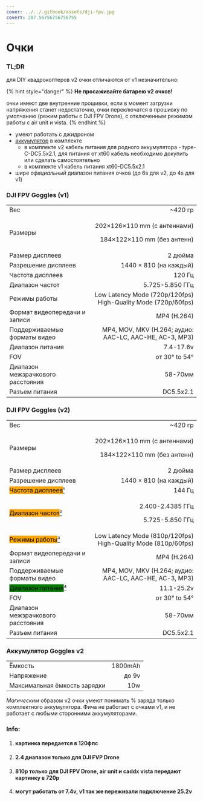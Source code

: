 ```yaml
---
cover: ../../.gitbook/assets/dji-fpv.jpg
coverY: 207.56756756756755
---
```


# Очки

### TL;DR

для DIY квадрокоптеров v2 очки отличаются от v1 незначительно:

{% hint style="danger" %}
**Не просаживайте батарею v2 очков!**

очки имеют две внутренние прошивки, если в момент загрузки напряжения станет недостаточно, очки переключатся в прошивку по умолчанию (режим работы с DJI FPV Drone), с отключенным режимом работы с air unit и vista.
{% endhint %}

* умеют работать с джидроном
* [аккумулятор](goggles.md#battery) в комплекте
  * в комплекте v2 кабель питания для родного аккумулятора - type-C-DC5.5x2.1, для питания от xt60 кабель необходимо докупить или сделать самостоятельно
  * в комплекте v1 кабель питания xt60-DC5.5x2.1
* шире _официальный_ диапазон питания очков (до 6s для v2, до 4s для v1)

### DJI FPV Goggles (v1)

|                                   |                                                                       |
| --------------------------------- | --------------------------------------------------------------------: |
| Вес                               |                                                              \~420 гр |
| Размеры                           | <p>202×126×110 mm (с антеннами)</p><p>184×122×110 mm (без антенн)</p> |
| Размер дисплеев                   |                                                               2 дюйма |
| Разрешение дисплеев               |                                                1440 × 810 (на каждый) |
| Частота дисплеев                  |                                                                120 Гц |
| Диапазон частот                   |                                                       5.725-5.850 ГГц |
| Режимы работы                     |         Low Latency Mode (720p/120fps) High-Quality Mode (720p/60fps) |
| Формат видеопередачи и записи     |                                                           MP4 (H.264) |
| Поддерживаемые форматы видео      |               MP4, MOV, MKV (H.264; аудио: AAC-LC, AAC-HE, AC-3, MP3) |
| Диапазон питания                  |                                                             7.4-17.6v |
| FOV                               |                                                         от 30° to 54° |
| Диапазон межзрачкового расстояния |                                                               58-70мм |
| Разъем питания                    |                                                             DC5.5x2.1 |

### DJI FPV Goggles (v2)

|                                                                                                                                                           |                                                                       |
| --------------------------------------------------------------------------------------------------------------------------------------------------------- | --------------------------------------------------------------------: |
| Вес                                                                                                                                                       |                                                              \~420 гр |
| Размеры                                                                                                                                                   | <p>202×126×110 mm (с антеннами)</p><p>184×122×110 mm (без антенн)</p> |
| Размер дисплеев                                                                                                                                           |                                                               2 дюйма |
| Разрешение дисплеев                                                                                                                                       |                                                1440 × 810 (на каждый) |
| <mark style="background-color:orange;">Частота дисплеев</mark>[¹](goggles.md#kartinka-peredaetsya-v-120fps)                                               |                                                                144 Гц |
| <mark style="background-color:orange;">Диапазон частот</mark>[²](goggles.md#2.4-diapazon-tolko-dlya-dji-fvp-drone)                                        |                         <p>2.400-2.4385 ГГц</p><p>5.725-5.850 ГГц</p> |
| <mark style="background-color:orange;">Режимы работы</mark>[³](goggles.md#810p-tolko-dlya-dji-fpv-drone-air-unit-i-caddx-vista-peredayut-kartinku-v-720p) |         Low Latency Mode (810p/120fps) High-Quality Mode (810p/60fps) |
| Формат видеопередачи и записи                                                                                                                             |                                                           MP4 (H.264) |
| Поддерживаемые форматы видео                                                                                                                              |               MP4, MOV, MKV (H.264; аудио: AAC-LC, AAC-HE, AC-3, MP3) |
| <mark style="background-color:green;">Диапазон питания</mark>[⁴](goggles.md#mogut-rabotat-ot-7.4v-v1-tak-zhe-perezhivali-podklyuchenie-25.2v)             |                                                            11.1-25.2v |
| FOV                                                                                                                                                       |                                                         от 30° to 54° |
| Диапазон межзрачкового расстояния                                                                                                                         |                                                               58-70мм |
| Разъем питания                                                                                                                                            |                                                             DC5.5x2.1 |

### Аккумулятор Goggles v2 <a href="#battery" id="battery"></a>

|                              |         |
| ---------------------------- | ------: |
| Ёмкость                      | 1800mAh |
| Напряжение                   |   до 9v |
| Максимальная ёмкость зарядки |     10w |

_Магическим_ образом v2 очки умеют понимать % заряда только комплектного аккумулятора. Фича не работает с очками v1, и не работает с любыми сторонними аккумуляторами.

### Info:

1. #### картинка передается в 120фпс
2. #### 2.4 диапазон только для DJI FVP Drone
3. #### 810p только для DJI FPV Drone, air unit и caddx vista передают картинку в 720p
4. #### могут работать от 7.4v, v1 так же переживали подключение 25.2v
